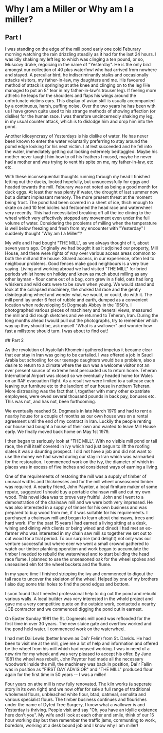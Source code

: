 # Why I am a Miller or Why am I a miller?

## Part I

I was standing on the edge of the mill pond early one cold Feburary morning watching the rain drizzling steadily as it had for the last 24 hours. I was idly shaking my left leg to which was clinging a ten pound, or so, Muscovy drake, regoicing in the name of "Yesterday". He is the only bird amongst our collection of 40 plus waterfowl who had arrived from nowhere and stayed. A perculiar bird, he indiscriminantly stalks and occasionally attacks visitors, my father-in-law, my daughters and me. His favoured method of attack is springing at athe knee and clinging on to the leg (He managed to put an 8" tear in my father-in-law's trouser leg). If feeling more athletic he leaps for the shoulders and flaps his wings around the unfortunate victims ears. This display of avian skill is usually accompanied by a continuous, harsh, puffing noise. Over the two years he has been with us I have grown quite used to his strange methods of showing affection (or dislike) for the human race. I was therefore uncincernedly shaking my leg, in my usual counter attack, which is to dislodge him and drop him into the pond.

Another idiosyncrasy of Yesterdays is his dislike of water. He has never been known to enter the water voluntarily preferring to stay around the pomd edge looking for his next victim. I at lest succeeded and he fell into the water, immediately getting out looking extermely bedtaggled. Maybe his mother never taught him how to oil his feathers I mused, maybe he never had a mother and was trying to vent his spite on me, my father-in-law, etc etc.

With these inconsequential thoughts running through my head I finished letting out the ducks, looked hopefully, but unsuccessfully for eggs and headed towards the mill. Feburary was not noted as being a good month for duck eggs. At least ther was plenty if water, the drought of last summer now but a distant impleasant memory. The more present threat at the moment being frost. The pond had been covered in a sheet of ice, thich enough to skate on and 10 feet icicles had festooned the head race and waterwheel very recently. This had necessitated breaking off all the ice clining to the wheel which very effectively stopped any movement even under the full volume of water. Considering the problems of milling when the temperature is well below freezing and fresh from my encounter with "Yesterday" I suddenly thought "Why am I a Miller"?

My wife and I had bought "THE MILL", as we always thought of it, about seven years ago. Originally we had bought it as it adjoined our property, Mill House, and there were rights of way over various access areas common to both the mill and the house. Shared access, in our experience, often led to neighbour problems. Good fences make good neighbours is a very true saying. Living and working abroad we had visited "THE MILL" for bried periods whilst home on holiday and knew as much about milling as any other layman - flour came out of a bag, corn grew in a field, oats had long whiskers and wild oats were to be sown when young. We would stand and look at the collapsed machinery, the choked tail race and the gently disintegrating wheel and wonder what we would, or could, do with it. The mill pond lay under 6 feet of rubble and earth, dumped as a convenient location when redeveloping St Dogmeals Abbey in the 1950's. I photographed various pieces of machinery and heneral views, measured the mill and did rough sketches and we returned to Teheran, Iran. During the long months ahead I would pull out the photographs, try to remember which way up they should be, ask myself "What is a wallower" and wonder how fast a millstone should turn. I was about to find out!

## Part 2

As the revolution of Ayatollah Khomeini gathered impetus it became clear that our stay in Iran was going to be curtailed. I was offered a job in Saudi Arabia but schooling for our teenage daughters would be a problem, also a desire to return to a climate where the sun was a welcome visitor not an ever present source of extreme heat persuaded us to return home. Teheran International Airport was closed so we eventually headed home for Wales on an RAF evacuation flight. As a result we were limited to a suitcase each leaving our furniture etc to the landlord of our house in nothern Teheran. More distressing was the fact that I, together with many other expatriate employees, were owed several thousand pounds in back pay, bonuses etc. This was not, and has not, been forthcoming.

We eventually reached St. Dogmeals in late March 1979 and had to rent a nearby house for a couple of months as our own house was on a rental agreement until the end of my contract in Iran. Luckily the people renting our house had bought a house of their own and wanted to leave Mill House early. We finally moved back home on May 1st 1979.

I then began to seriously look at "THE MILL". With no visible mill pond or tail race, the mill itself covered in ivy which had just begun to lift the roofing slates it was a daunting prospect. I did not have a job and did not want to use the money we had saved during our stay in Iran which was earmarked for the restoration. I commenced work on the ivy, the diameter of which in places was in excess of five inches and considered ways of earning a living.

One of the requirements of restoring the mill was a supply of timber of unusual widths and thicknesses and for the mill wheel unseasoned timber was required. A nearby friend, John Paynter, a local firniture maker of some repute, suggested I should buy a portable chainsaw mill and cut my own wood. This novel idea was to prove very fruitful. John and I went to a demonstration of the chainsaw mill and we were both very impressed. He was also interested in a supply of timber for his own business and was prepared to buy wood from me, if it was suitable for his requirements. I purchased a chainsaw mill and began to learn about chainsaws, trees and hard work. (For the past 15 years I had earned a living sitting at a desk, wining and dining with clients or being wined and dined) I had met an ex-farmer who was interested in my chain saw mill so together we set out to cut wood for a trial period. To our surprise (and delight) not only was our venture successful but where ecer we went a small crownd gathered to watch our timber planking operation and work began to accumulate the timber I needed to rebuild the waterwheel and to start building the head race flume. I planned to use the unseasoned oak for the wheel spokes and unseasined elm fot the wheel buckets and the flume.

In my spare time I finished stripping the ivy and commenced to digout the tail race to uncover the skeleton of the wheel. Helped by one of my brothers I also dug some trial holes to find the pond edges and bottom.

I soon found that I needed professional help to dig out the pond and rebuild various walls. A local builder was very interested in the whold project and gave me a very competitive quote on the outside work, contacted a nearby JCB contractor and we commenced digging the pond out in earnest.

On Easter Sunday 1981 the St. Dogmeals mill pond was reflooded for the first time in over 30 years. The new sluice gate and overflow worked and the pond held water. I commenced work on the waterwheel.

I had met Dai Lewis (better known as Dai'r Felin) from St. Davids. He had been to visit me at the mill, give me a lot of help and information and offered be the wheel from his mill which had ceased working. I was in need of a new rim for my wheek and was very pleased to accept his offer. By June 1981 the wheel was rebuilt, John Paynter had made all the necessary woodwork inside the mill, the machinery was back in position, Dai'r Failin was in position as "FIRST DAY ADVISIOR" and "THE MILL" produced flour again for the first time in 50 years -- I was a miller!

Four years on athe mill is now fully renovated. The kiln works (a seperate story in its own right) and we now offer for sale a full range of traditional wholemeal flours, unbleached white flour, btad, oatmeal, semolita and various specialist flours. The timber business continues and flourishes under the name of Dyfed Tree Surgery, I know what a wallower is and Yesterday is thriving. People visit and say "Oh, you have an idyllic existence here don't you". My wife and I look at each other and smile, think of our 15 hour working day but then remember the traffic jams, communting to work, boredom, working at a desk bound job and I know why I am miller!

